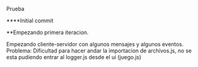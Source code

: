 Prueba

****Initial commit

**Empezando primera iteracion.

Empezando cliente-servidor con algunos mensajes y algunos eventos. Problema: Dificultad para hacer andar la importacion de archivos.js, no se esta pudiendo entrar al logger.js desde el ui (juego.js)

